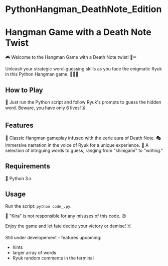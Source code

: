 # PythonHangman_DeathNote_Edition

# Hangman Game with a Death Note Twist

🎮 Welcome to the Hangman Game with a Death Note twist! 📝⚰️

Unleash your strategic word-guessing skills as you face the enigmatic Ryuk in this Python Hangman game. 🕵️‍♂️💀

## How to Play

🔮 Just run the Python script and follow Ryuk's prompts to guess the hidden word. Beware, you have only 6 lives! ⏳

## Features

🔑 Classic Hangman gameplay infused with the eerie aura of Death Note.
🎭 Immersive narration in the voice of Ryuk for a unique experience.
🌌 A selection of intriguing words to guess, ranging from "shinigami" to "writing."

## Requirements

🐍 Python 3.x

## Usage

Run the script: `python code_.py`.

🚫 "Kira" is not responsible for any misuses of this code. 😉

Enjoy the game and let fate decide your victory or demise! ☠️

Still under developement - features upcoming:
- hints
- larger array of words
- Ryuk random comments in the terminal

